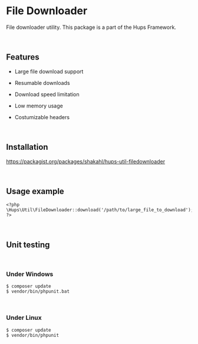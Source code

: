 File Downloader
===============

File downloader utility. This package is a part of the Hups Framework.  

 

Features
--------

-   Large file download support

-   Resumable downloads

-   Download speed limitation

-   Low memory usage

-   Costumizable headers

 

Installation
------------

https://packagist.org/packages/shakahl/hups-util-filedownloader

 

Usage example
-------------

~~~~~~~~~~~~~~~~~~~~~~~~~~~~~~~~~~~~~~~~~~~~~~~~~~~~~~~~~~~~~~~~~~~~~~~~~~~~~~~~
<?php  
\Hups\Util\FileDownloader::download('/path/to/large_file_to_download');
?>
~~~~~~~~~~~~~~~~~~~~~~~~~~~~~~~~~~~~~~~~~~~~~~~~~~~~~~~~~~~~~~~~~~~~~~~~~~~~~~~~

 

Unit testing
------------

 

### Under Windows

~~~~~~~~~~~~~~~~~~~~~~~~~~~~~~~~~~~~~~~~~~~~~~~~~~~~~~~~~~~~~~~~~~~~~~~~~~~~~~~~
$ composer update
$ vendor/bin/phpunit​.bat
~~~~~~~~~~~~~~~~~~~~~~~~~~~~~~~~~~~~~~~~~~~~~~~~~~~~~~~~~~~~~~~~~~~~~~~~~~~~~~~~

 

### Under Linux

~~~~~~~~~~~~~~~~~~~~~~~~~~~~~~~~~~~~~~~~~~~~~~~~~~~~~~~~~~~~~~~~~~~~~~~~~~~~~~~~
$ composer update
$ vendor/bin/phpunit​
~~~~~~~~~~~~~~~~~~~~~~~~~~~~~~~~~~~~~~~~~~~~~~~~~~~~~~~~~~~~~~~~~~~~~~~~~~~~~~~~
